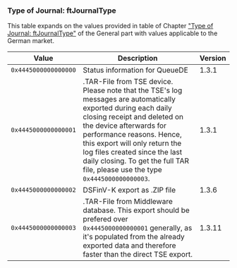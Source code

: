 ### Type of Journal: ftJournalType

This table expands on the values provided in table of Chapter ["Type of Journal: ftJournalType"](../../general/reference-tables/reference-tables.md#c-type-of-journal-ftjournaltype-129) of the General part with values applicable to the German market<span id="t-type-of-journal-ftjournaltype-190">.</span>

| **Value**            | **Description**                | **Version** |
|----------------------|--------------------------------|-------------|
| `0x4445000000000000` | Status information for QueueDE | 1.3.1       |
| `0x4445000000000001` | .TAR-File from TSE device. Please note that the TSE's log messages are automatically exported during each daily closing receipt and deleted on the device afterwards for performance reasons. Hence, this export will only return the log files created since the last daily closing. To get the full TAR file, please use the type `0x4445000000000003`.       | 1.3.1       |
| `0x4445000000000002` | DSFinV-K export as .ZIP file   | 1.3.6       |
| `0x4445000000000003` | .TAR-File from Middleware database. This export should be prefered over `0x4445000000000001` generally, as it's populated from the already exported data and therefore faster than the direct TSE export.        | 1.3.11      |
